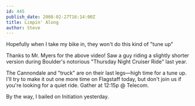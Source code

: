 ```yaml
---
id: 445
publish_date: 2008-02-27T16:14:00Z
title: Limpin' Along
author: Steve
---
```

  
Hopefully when I take my bike in, they won't do this kind of "tune up"

Thanks to Mr. Myers for the above video! Saw a guy riding a slightly shorter version during Boulder's notorious "Thursday Night Cruiser Ride" last year.

The Cannondale and "truck" are on their last legs—high time for a tune up. I'll try to make it out one more time on Flagstaff today, but don't join us if you're looking for a quiet ride. Gather at 12:15p @ Telecom.

By the way, I bailed on Initiation yesterday.